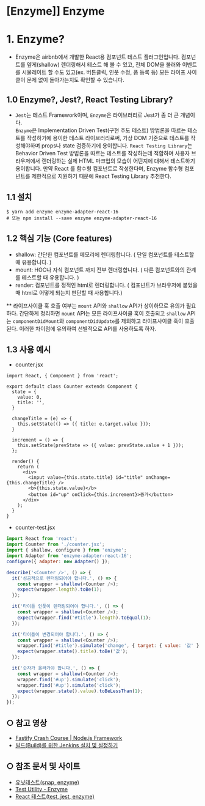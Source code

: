 [Enzyme]] Enzyme
======================
# 1. Enzyme? 
* Enzyme은 airbnb에서 개발한 React용 컴포넌트 테스트 플러그인입니다. 컴포넌트를 얖게(shallow) 렌더링해서 테스트 해 볼 수 있고, 전체 DOM을 불러와 이벤트를 시물레이트 할 수도 있고(ex. 버튼클릭, 인풋 수정, 폼 등록 등) 모든 라이프 사이클이 문제 없이 돌아가는지도 확인할 수 있습니다.

## 1.0 Enzyme?, Jest?, React Testing Library?
* `Jest`는 테스트 Framework이며, `Enzyme`은 라이브러리로 Jest가 좀 더 큰 개념이다.   
`Enzyme`은 Implementation Driven Test(구현 주도 테스트) 방법론을 따르는 테스트를 작성하기에 용이한 테스트 라이브러리로써, 가상 DOM 기준으로 테스트를 작성해야하며 props나 state 검증하기에 용이합니다. `React Testing Library`는 Behavior Driven Test 방밥론을 따르는 테스트를 작성하는데 적합하며 사용자 브라우저에서 랜더링하는 실제 HTML 마크업의 모습이 어떤지에 대해서 테스트하기 용이합니다. 만약 React 를 함수형 컴포넌트로 작성한다며, Enzyme 함수형 컴포넌트를 제한적으로 지원하기 때문에 React Testing Library 추천한다.

## 1.1 설치
```
$ yarn add enzyme enzyme-adapter-react-16
# 또는 npm install --save enzyme enzyme-adapter-react-16
```

## 1.2 핵심 기능 (Core features)
* shallow: 간단한 컴포넌트를 메모리에 렌더링합니다. ( 단일 컴포넌트를 테스트할 때 유용합니다. )
* mount: HOC나 자식 컴포넌트 까지 전부 렌더링합니다. ( 다른 컴포넌트와의 관계를 테스트할 때 유용합니다. )
* render: 컴포넌트를 정적인 html로 렌더링합니다. ( 컴포넌트가 브라우저에 붙었을 때 html로 어떻게 되는지 판단할 때 사용합니다.)

** 라이프사이클 훅 호출 여부는 `mount` API와 `shallow` API가 상이하므로 유의가 필요하다. 간단하게 정리하면 `mount` API는 모든 라이프사이클 훅이 호출되고 `shallow` API는 `componentDidMount`와 `componentDidUpdate`를 제외하고 라이프사이클 훅이 호출된다. 이러한 차이점에 유의하여 선별적으로 API를 사용하도록 하자.

## 1.3 사용 예시
* counter.jsx
```javscript
import React, { Component } from 'react';

export default class Counter extends Component {
  state = {
    value: 0,
    title: '',
  }

  changeTitle = (e) => {
    this.setState(() => ({ title: e.target.value }));
  }

  increment = () => {
    this.setState(prevState => ({ value: prevState.value + 1 }));
  };

  render() {
    return (
      <div>
        <input value={this.state.title} id="title" onChange={this.changeTitle} />
        <b>{this.state.value}</b>
        <button id="up" onClick={this.increment}>증가</button>
      </div>
    );
  }
}
```

* counter-test.jsx
```javascript
import React from 'react';
import Counter from './counter.jsx';
import { shallow, configure } from 'enzyme';
import Adapter from 'enzyme-adapter-react-16';
configure({ adapter: new Adapter() });

describe('<Counter />', () => {
  it('성공적으로 렌더링되어야 합니다.', () => {
    const wrapper = shallow(<Counter />);
    expect(wrapper.length).toBe(1);
  });

  it('타이틀 인풋이 렌더링되어야 합니다.', () => {
    const wrapper = shallow(<Counter />);
    expect(wrapper.find('#title').length).toEqual(1);
  });

  it('타이틀이 변경되어야 합니다.', () => {
    const wrapper = shallow(<Counter />);
    wrapper.find('#title').simulate('change', { target: { value: '값' } });
    expect(wrapper.state().title).toBe('값');
  });

  it('숫자가 올라가야 합니다.', () => {
    const wrapper = shallow(<Counter />);
    wrapper.find('#up').simulate('click');
    wrapper.find('#up').simulate('click');
    expect(wrapper.state().value).toBeLessThan(1);
  });
});
```

## ○ 참고 영상
* [Fastify Crash Course | Node.js Framework](https://youtu.be/Lk-uVEVGxOA)
* [빌드(Build)를 위한 Jenkins 설치 및 설정하기](https://youtu.be/m0tky1jyP-0)


## ○ 참조 문서 및 사이트
* [유닛테스트(snap, enzyme)](https://velog.io/@aerirang647/%EC%9C%A0%EB%8B%9B%ED%85%8C%EC%8A%A4%ED%8A%B8#enzyme%EC%9D%84-%ED%86%B5%ED%95%9C-dom-%EC%8B%9C%EB%AE%AC%EB%A0%88%EC%9D%B4%EC%85%98) 
* [Test Utility - Enzyme](https://shs400.github.io/2019/01/23/enzyme/)
* [React 테스트(test, jest, enzyme)](https://www.zerocho.com/category/React/post/583231469a87ec001834a0ec)

